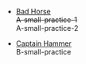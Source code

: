 * [Bad Horse](https://code.google.com/codejam/contest/2933486/dashboard#s=p0)      
    ~~A-small-practice-1~~  
    A-small-practice-2

* [Captain Hammer](https://code.google.com/codejam/contest/2933486/dashboard#s=p1)  
    B-small-practice  
